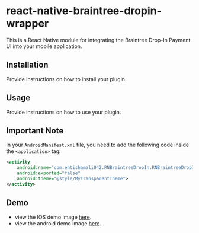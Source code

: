 # react-native-braintree-dropin-wrapper

This is a React Native module for integrating the Braintree Drop-In Payment UI into your mobile application.

## Installation

Provide instructions on how to install your plugin.

## Usage

Provide instructions on how to use your plugin.

## Important Note

In your `AndroidManifest.xml` file, you need to add the following code inside the `<application>` tag:

```xml
<activity
    android:name="com.ehtishamali042.RNBraintreeDropIn.RNBraintreeDropInActivity"
    android:exported="false"
    android:theme="@style/MyTransparentTheme">
</activity>
```

## Demo

- view the IOS demo image [here](https://github.com/ehtisham-ali-emumba/react-native-braintree-dropin/blob/main/assets/ios.png).
- view the android demo image [here](https://github.com/ehtisham-ali-emumba/react-native-braintree-dropin/blob/main/assets/android.png).

